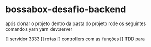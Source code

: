 # bossabox-desafio-backend

após clonar o projeto dentro da pasta do projeto rode os seguintes comandos
yarn 
yarn dev:server

[] servidor 3333
[] rotas
[] controllers com as funções
[] TDD para 
